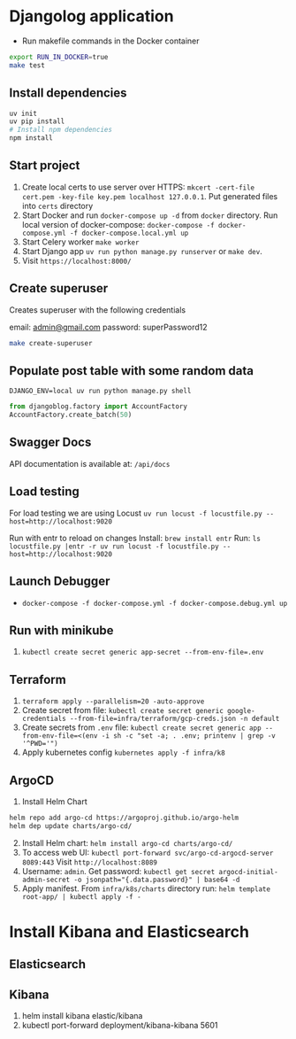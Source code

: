 # Djangolog application

- Run makefile commands in the Docker container
```bash
export RUN_IN_DOCKER=true
make test
```


## Install dependencies

```bash
uv init
uv pip install
# Install npm dependencies
npm install
```

## Start project

1. Create local certs to use server over HTTPS: `mkcert -cert-file cert.pem -key-file key.pem localhost 127.0.0.1`. Put generated files into `certs` directory
2. Start Docker and run `docker-compose up -d` from `docker` directory. Run local version of docker-compose: `docker-compose -f docker-compose.yml -f docker-compose.local.yml up`
3. Start Celery worker `make worker`
4. Start Django app `uv run python manage.py runserver` or `make dev`.
5. Visit `https://localhost:8000/`

## Create superuser

Creates superuser with the following credentials

email: admin@gmail.com
password: superPassword12

```bash
make create-superuser
```

## Populate post table with some random data

`DJANGO_ENV=local uv run python manage.py shell`

```python
from djangoblog.factory import AccountFactory
AccountFactory.create_batch(50)
```

## Swagger Docs

API documentation is available at: `/api/docs`

## Load testing

For load testing we are using Locust
`uv run locust -f locustfile.py --host=http://localhost:9020`



Run with entr to reload on changes
Install: `brew install entr`
Run: `ls locustfile.py |entr -r uv run locust -f locustfile.py --host=http://localhost:9020`

## Launch Debugger

- `docker-compose -f docker-compose.yml -f docker-compose.debug.yml up`


## Run with minikube

1. `kubectl create secret generic app-secret --from-env-file=.env`

## Terraform

1. `terraform apply --parallelism=20 -auto-approve`
2. Create secret from file: `kubectl create secret generic google-credentials --from-file=infra/terraform/gcp-creds.json -n default`
3. Create secrets from `.env` file: `kubectl create secret generic app --from-env-file=<(env -i sh -c "set -a; . .env; printenv | grep -v '^PWD='")`
4. Apply kubernetes config `kubernetes apply -f infra/k8`


## ArgoCD

1. Install Helm Chart
```bash
helm repo add argo-cd https://argoproj.github.io/argo-helm
helm dep update charts/argo-cd/
```
2. Install Helm chart: `helm install argo-cd charts/argo-cd/`
3. To access web UI: `kubectl port-forward svc/argo-cd-argocd-server 8089:443`
Visit `http://localhost:8089`
4. Username: `admin`.
Get password: `kubectl get secret argocd-initial-admin-secret -o jsonpath="{.data.password}" | base64 -d`
5. Apply manifest. From `infra/k8s/charts` directory run: `helm template root-app/ | kubectl apply -f -`

# Install Kibana and Elasticsearch

## Elasticsearch



## Kibana

1. helm install kibana elastic/kibana
2. kubectl port-forward deployment/kibana-kibana 5601
